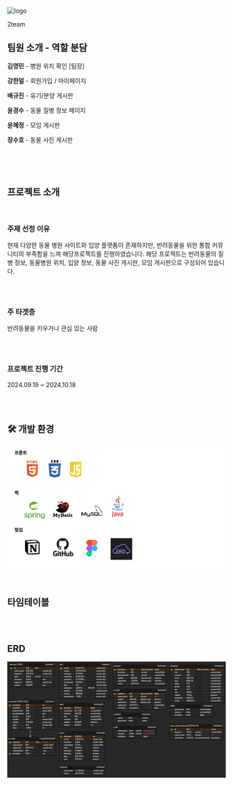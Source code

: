 ![logo](https://github.com/user-attachments/assets/aa253707-2dc4-4b6b-8a7f-6baf1e6d0471)

2team




## 팀원 소개 - 역할 분담
**김영민** - 병원 위치 확인 [팀장]   


**강한얼** - 회원가입 / 마이페이지


**배규진** - 유기/분양 게시판


**윤경수** - 동물 질병 정보 페이지


**윤혜정** - 모임 게시판


**장수호** - 동물 사진 게시판

<br />
<br />
<br />


## 프로젝트 소개
<br />


### 주제 선정 이유
  현재 다양한 동물 병원 사이트와 입양 플랫폼이 존재하지만, 반려동물을 위한 통합 커뮤니티의 부족함을 느껴 해당프로젝트를 진행하였습니다.
  해당 프로젝트는 반려동물의 질병 정보, 동물병원 위치, 입양 정보, 동물 사진 게시판, 모임 게시판으로 구성되어 있습니다.

<br />
<br />


### 주 타겟층
  반려동물을 키우거나 관심 있는 사람


<br />
<br />



### 프로젝트 진행 기간
  2024.09.19 ~ 2024.10.18

<br />
<br />


## 🛠️ 개발 환경
<img src="https://github.com/enjoymin/animal-place/blob/main/readmeFiles/skill.png">
<br />
<br />



## 타임테이블



<br />
<br />


## ERD
<img src="https://github.com/enjoymin/animal-place/blob/main/readmeFiles/table.png">




  

